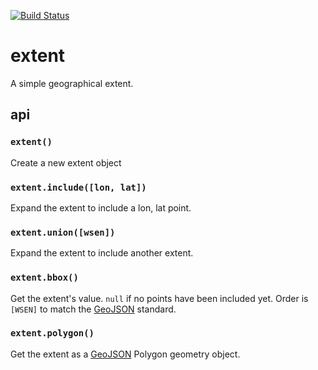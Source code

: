 [![Build Status](https://travis-ci.org/mapbox/extent.svg)](https://travis-ci.org/mapbox/extent)

# extent

A simple geographical extent.

## api

### `extent()`

Create a new extent object

### `extent.include([lon, lat])`

Expand the extent to include a lon, lat point.

### `extent.union([wsen])`

Expand the extent to include another extent.

### `extent.bbox()`

Get the extent's value. `null` if no points have
been included yet. Order is `[WSEN]` to match the [GeoJSON](http://geojson.org/)
standard.

### `extent.polygon()`

Get the extent as a [GeoJSON](http://geojson.org/) Polygon geometry object.
